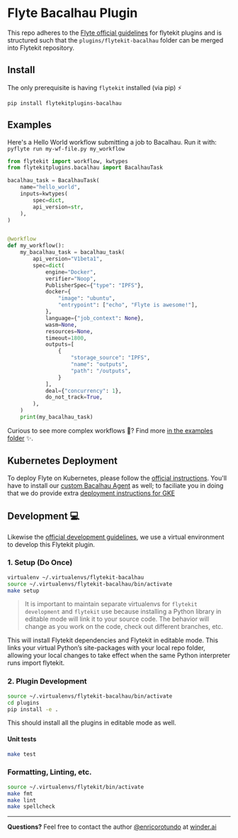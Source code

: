 # Flyte Bacalhau Plugin

This repo adheres to the [Flyte official guidelines](https://github.com/flyteorg/flytekit/tree/master/plugins#guidelines-) for flytekit plugins and is structured such that the `plugins/flytekit-bacalhau` folder can be merged into Flytekit repository.

## Install 

The only prerequisite is having `flytekit` installed (via pip) ⚡️

```
pip install flytekitplugins-bacalhau
```

## Examples

Here's a Hello World workflow submitting a job to Bacalhau. Run it with: `pyflyte run my-wf-file.py my_workflow`

```python
from flytekit import workflow, kwtypes
from flytekitplugins.bacalhau import BacalhauTask

bacalhau_task = BacalhauTask(
    name="hello_world",
    inputs=kwtypes(
        spec=dict,
        api_version=str,
    ),
)


@workflow
def my_workflow():
    my_bacalhau_task = bacalhau_task(
        api_version="V1beta1",
        spec=dict(
            engine="Docker",
            verifier="Noop",
            PublisherSpec={"type": "IPFS"},
            docker={
                "image": "ubuntu",
                "entrypoint": ["echo", "Flyte is awesome!"],
            },
            language={"job_context": None},
            wasm=None,
            resources=None,
            timeout=1800,
            outputs=[
                {
                    "storage_source": "IPFS",
                    "name": "outputs",
                    "path": "/outputs",
                }
            ],
            deal={"concurrency": 1},
            do_not_track=True,
        ),
    )
    print(my_bacalhau_task)
```

Curious to see more complex workflows 🧐?
Find more [in the examples folder](./plugins/flytekit-bacalhau/examples/) ✨.


## Kubernetes Deployment

To deploy Flyte on Kubernetes, please follow the [official instructions](https://docs.flyte.org/en/latest/deployment/index.html).
You'll have to install our [custom Bacalhau Agent](https://docs.flyte.org/projects/cookbook/en/latest/auto_examples/extend_flyte/agent_service.html#update-flyteagent) as well; to faciliate you in doing that we do provide extra [deployment instructions for GKE](./DEPLOYMENT.md) 

## Development :computer:

Likewise the [official development guidelines](https://docs.flyte.org/projects/flytekit/en/latest/contributing.html#contribute-code), we use a virtual environment to develop this Flytekit plugin.

### 1. Setup (Do Once)

```bash
virtualenv ~/.virtualenvs/flytekit-bacalhau
source ~/.virtualenvs/flytekit-bacalhau/bin/activate
make setup
```

> It is important to maintain separate virtualenvs for `flytekit development` and `flytekit` use because installing a Python library in editable mode will link it to your source code. The behavior will change as you work on the code, check out different branches, etc.

This will install Flytekit dependencies and Flytekit in editable mode. This links your virtual Python’s site-packages with your local repo folder, allowing your local changes to take effect when the same Python interpreter runs import flytekit.


### 2. Plugin Development

```bash
source ~/.virtualenvs/flytekit-bacalhau/bin/activate
cd plugins
pip install -e .
```

This should install all the plugins in editable mode as well.

#### Unit tests

```bash
make test
```

### Formatting, Linting, etc.

```bash
source ~/.virtualenvs/flytekit/bin/activate
make fmt
make lint
make spellcheck
```

---

**Questions?** Feel free to contact the author [@enricorotundo](https://github.com/enricorotundo) at [winder.ai](winder.ai)